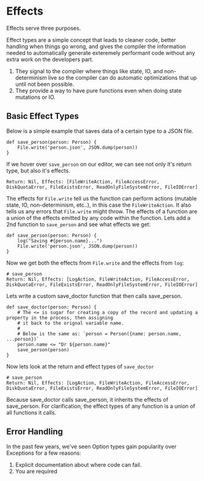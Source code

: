 # Effects

Effects serve three purposes.

Effect types are a simple concept that leads to cleaner code, better handling when things go wrong, and gives the compiler the information needed to automatically generate exteremely performant code without any extra work on the developers part. 

1. They signal to the compiler where things like state, IO, and non-determinism live so the compiler can do automatic optimizations that up until not been possible.
2. They provide a way to have pure functions even when doing state mutations or IO.


## Basic Effect Types

Below is a simple example that saves data of a certain type to a JSON file.
```
def save_person(person: Person) {
    File.write('person.json', JSON.dump(person))
}
```

If we hover over `save_person` on our editor, we can see not only it's return type, but also it's effects.

```
Return: Nil, Effects: [FileWriteAction, FileAccessError, DiskQuotaError, FileExistsError, ReadOnlyFileSystemError, FileIOError]
```

The effects for `File.write` tell us the function can perform actions (mutable state, IO, non-determinism, etc..), in this case the `FileWriteAction`. It also tells us any errors that `File.write` might throw. The effects of a function are a union of the effects emitted by any code within the function. Lets add a 2nd function to `save_person` and see what effects we get:

```
def save_person(person: Person) {
    log("Saving #{person.name}...")
    File.write('person.json', JSON.dump(person))
}
```

Now we get both the effects from `File.write` and the effects from `log`:

```
# save_person
Return: Nil, Effects: [LogAction, FileWriteAction, FileAccessError, DiskQuotaError, FileExistsError, ReadOnlyFileSystemError, FileIOError]
```

Lets write a custom save_doctor function that then calls save_person.

```
def save_doctor(person: Person) {
    # The <= is sugar for creating a copy of the record and updating a property in the process, then assigning
    # it back to the orignal variable name.
    # 
    # Below is the same as: `person = Person({name: person.name, ...person})`
    person.name <= "Dr ${person.name}"
    save_person(person)
}
```

Now lets look at the return and effect types of `save_doctor`

```
# save_person
Return: Nil, Effects: [LogAction, FileWriteAction, FileAccessError, DiskQuotaError, FileExistsError, ReadOnlyFileSystemError, FileIOError]
```

Because save_doctor calls save_person, it inherits the effects of save_person. For clarification, the effect types of any function is a union of all functions it calls.





## Error Handling

In the past few years, we've seen Option types gain popularity over Exceptions for a few reasons:

1. Explicit documentation about where code can fail.
2. You are required 

